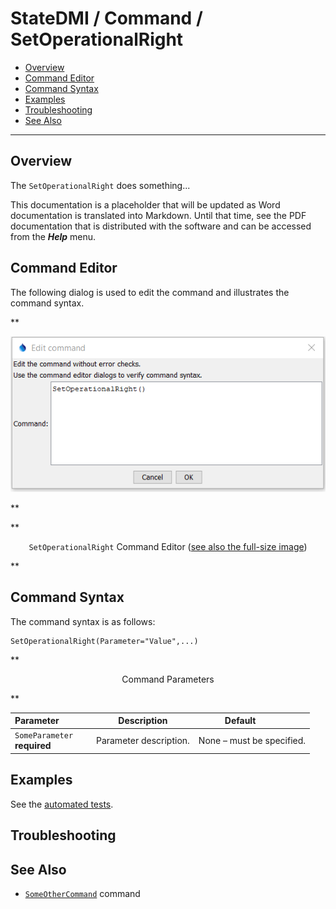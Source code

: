 # StateDMI / Command / SetOperationalRight #

* [Overview](#overview)
* [Command Editor](#command-editor)
* [Command Syntax](#command-syntax)
* [Examples](#examples)
* [Troubleshooting](#troubleshooting)
* [See Also](#see-also)

-------------------------

## Overview ##

The `SetOperationalRight` does something...

This documentation is a placeholder that will be updated as Word documentation is translated into Markdown.
Until that time, see the PDF documentation that is distributed with the software and can be accessed
from the ***Help*** menu.

## Command Editor ##

The following dialog is used to edit the command and illustrates the command syntax.

**<p style="text-align: center;">
![SetOperationalRight](SetOperationalRight.png)
</p>**

**<p style="text-align: center;">
`SetOperationalRight` Command Editor (<a href="../SetOperationalRight.png">see also the full-size image</a>)
</p>**

## Command Syntax ##

The command syntax is as follows:

```text
SetOperationalRight(Parameter="Value",...)
```
**<p style="text-align: center;">
Command Parameters
</p>**

| **Parameter**&nbsp;&nbsp;&nbsp;&nbsp;&nbsp;&nbsp;&nbsp;&nbsp;&nbsp;&nbsp;&nbsp;&nbsp; | **Description** | **Default**&nbsp;&nbsp;&nbsp;&nbsp;&nbsp;&nbsp;&nbsp;&nbsp;&nbsp;&nbsp; |
| --------------|-----------------|----------------- |
|`SomeParameter`<br>**required**|Parameter description.|None – must be specified.|

## Examples ##

See the [automated tests](https://github.com/OpenCDSS/cdss-app-statedmi-test/tree/master/test/regression/commands/SetOperationalRight).

## Troubleshooting ##

## See Also ##

* [`SomeOtherCommand`](../SomeOtherCommand/SomeOtherCommand) command
